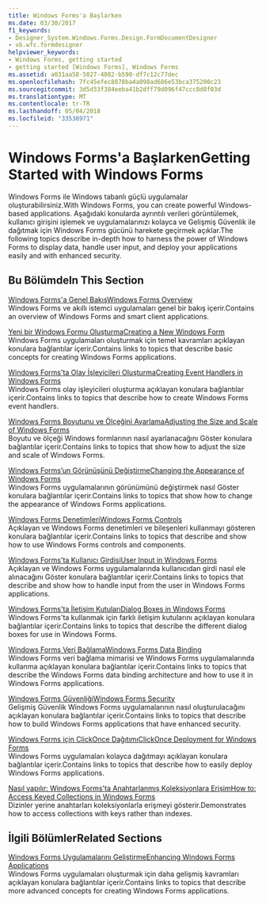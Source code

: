 ```yaml
---
title: Windows Forms'a Başlarken
ms.date: 03/30/2017
f1_keywords:
- Designer_System.Windows.Forms.Design.FormDocumentDesigner
- vb.wfc.formdesigner
helpviewer_keywords:
- Windows Forms, getting started
- getting started [Windows Forms], Windows Forms
ms.assetid: a031aa58-5027-4082-b590-df7c12c77dec
ms.openlocfilehash: 7fc45efec8878ba4a098ad686e53bca375200c23
ms.sourcegitcommit: 3d5d33f384eeba41b2dff79d096f47ccc8d8f03d
ms.translationtype: MT
ms.contentlocale: tr-TR
ms.lasthandoff: 05/04/2018
ms.locfileid: "33538971"
---
```

# <a name="getting-started-with-windows-forms"></a><span data-ttu-id="7b5d6-102">Windows Forms'a Başlarken</span><span class="sxs-lookup"><span data-stu-id="7b5d6-102">Getting Started with Windows Forms</span></span>
<span data-ttu-id="7b5d6-103">Windows Forms ile Windows tabanlı güçlü uygulamalar oluşturabilirsiniz.</span><span class="sxs-lookup"><span data-stu-id="7b5d6-103">With Windows Forms, you can create powerful Windows-based applications.</span></span> <span data-ttu-id="7b5d6-104">Aşağıdaki konularda ayrıntılı verileri görüntülemek, kullanıcı girişini işlemek ve uygulamalarınızı kolayca ve Gelişmiş Güvenlik ile dağıtmak için Windows Forms gücünü harekete geçirmek açıklar.</span><span class="sxs-lookup"><span data-stu-id="7b5d6-104">The following topics describe in-depth how to harness the power of Windows Forms to display data, handle user input, and deploy your applications easily and with enhanced security.</span></span>  
  
## <a name="in-this-section"></a><span data-ttu-id="7b5d6-105">Bu Bölümde</span><span class="sxs-lookup"><span data-stu-id="7b5d6-105">In This Section</span></span>  
 [<span data-ttu-id="7b5d6-106">Windows Forms'a Genel Bakış</span><span class="sxs-lookup"><span data-stu-id="7b5d6-106">Windows Forms Overview</span></span>](../../../docs/framework/winforms/windows-forms-overview.md)  
 <span data-ttu-id="7b5d6-107">Windows Forms ve akıllı istemci uygulamaları genel bir bakış içerir.</span><span class="sxs-lookup"><span data-stu-id="7b5d6-107">Contains an overview of Windows Forms and smart client applications.</span></span>  
  
 [<span data-ttu-id="7b5d6-108">Yeni bir Windows Formu Oluşturma</span><span class="sxs-lookup"><span data-stu-id="7b5d6-108">Creating a New Windows Form</span></span>](../../../docs/framework/winforms/creating-a-new-windows-form.md)  
 <span data-ttu-id="7b5d6-109">Windows Forms uygulamaları oluşturmak için temel kavramları açıklayan konulara bağlantılar içerir.</span><span class="sxs-lookup"><span data-stu-id="7b5d6-109">Contains links to topics that describe basic concepts for creating Windows Forms applications.</span></span>  
  
 [<span data-ttu-id="7b5d6-110">Windows Forms'ta Olay İşleyicileri Oluşturma</span><span class="sxs-lookup"><span data-stu-id="7b5d6-110">Creating Event Handlers in Windows Forms</span></span>](../../../docs/framework/winforms/creating-event-handlers-in-windows-forms.md)  
 <span data-ttu-id="7b5d6-111">Windows Forms olay işleyicileri oluşturma açıklayan konulara bağlantılar içerir.</span><span class="sxs-lookup"><span data-stu-id="7b5d6-111">Contains links to topics that describe how to create Windows Forms event handlers.</span></span>  
  
 [<span data-ttu-id="7b5d6-112">Windows Forms Boyutunu ve Ölçeğini Ayarlama</span><span class="sxs-lookup"><span data-stu-id="7b5d6-112">Adjusting the Size and Scale of Windows Forms</span></span>](../../../docs/framework/winforms/adjusting-the-size-and-scale-of-windows-forms.md)  
 <span data-ttu-id="7b5d6-113">Boyutu ve ölçeği Windows formlarının nasıl ayarlanacağını Göster konulara bağlantılar içerir.</span><span class="sxs-lookup"><span data-stu-id="7b5d6-113">Contains links to topics that show how to adjust the size and scale of Windows Forms.</span></span>  
  
 [<span data-ttu-id="7b5d6-114">Windows Forms’un Görünüşünü Değiştirme</span><span class="sxs-lookup"><span data-stu-id="7b5d6-114">Changing the Appearance of Windows Forms</span></span>](../../../docs/framework/winforms/changing-the-appearance-of-windows-forms.md)  
 <span data-ttu-id="7b5d6-115">Windows Forms uygulamalarının görünümünü değiştirmek nasıl Göster konulara bağlantılar içerir.</span><span class="sxs-lookup"><span data-stu-id="7b5d6-115">Contains links to topics that show how to change the appearance of Windows Forms applications.</span></span>  
  
 [<span data-ttu-id="7b5d6-116">Windows Forms Denetimleri</span><span class="sxs-lookup"><span data-stu-id="7b5d6-116">Windows Forms Controls</span></span>](../../../docs/framework/winforms/controls/index.md)  
 <span data-ttu-id="7b5d6-117">Açıklayan ve Windows Forms denetimleri ve bileşenleri kullanmayı gösteren konulara bağlantılar içerir.</span><span class="sxs-lookup"><span data-stu-id="7b5d6-117">Contains links to topics that describe and show how to use Windows Forms controls and components.</span></span>  
  
 [<span data-ttu-id="7b5d6-118">Windows Forms'ta Kullanıcı Girdisi</span><span class="sxs-lookup"><span data-stu-id="7b5d6-118">User Input in Windows Forms</span></span>](../../../docs/framework/winforms/user-input-in-windows-forms.md)  
 <span data-ttu-id="7b5d6-119">Açıklayan ve Windows Forms uygulamalarında kullanıcıdan girdi nasıl ele alınacağını Göster konulara bağlantılar içerir.</span><span class="sxs-lookup"><span data-stu-id="7b5d6-119">Contains links to topics that describe and show how to handle input from the user in Windows Forms applications.</span></span>  
  
 [<span data-ttu-id="7b5d6-120">Windows Forms'ta İletişim Kutuları</span><span class="sxs-lookup"><span data-stu-id="7b5d6-120">Dialog Boxes in Windows Forms</span></span>](../../../docs/framework/winforms/dialog-boxes-in-windows-forms.md)  
 <span data-ttu-id="7b5d6-121">Windows Forms'ta kullanmak için farklı iletişim kutularını açıklayan konulara bağlantılar içerir.</span><span class="sxs-lookup"><span data-stu-id="7b5d6-121">Contains links to topics that describe the different dialog boxes for use in Windows Forms.</span></span>  
  
 [<span data-ttu-id="7b5d6-122">Windows Forms Veri Bağlama</span><span class="sxs-lookup"><span data-stu-id="7b5d6-122">Windows Forms Data Binding</span></span>](../../../docs/framework/winforms/windows-forms-data-binding.md)  
 <span data-ttu-id="7b5d6-123">Windows Forms veri bağlama mimarisi ve Windows Forms uygulamalarında kullanma açıklayan konulara bağlantılar içerir.</span><span class="sxs-lookup"><span data-stu-id="7b5d6-123">Contains links to topics that describe the Windows Forms data binding architecture and how to use it in Windows Forms applications.</span></span>  
  
 [<span data-ttu-id="7b5d6-124">Windows Forms Güvenliği</span><span class="sxs-lookup"><span data-stu-id="7b5d6-124">Windows Forms Security</span></span>](../../../docs/framework/winforms/windows-forms-security.md)  
 <span data-ttu-id="7b5d6-125">Gelişmiş Güvenlik Windows Forms uygulamalarının nasıl oluşturulacağını açıklayan konulara bağlantılar içerir.</span><span class="sxs-lookup"><span data-stu-id="7b5d6-125">Contains links to topics that describe how to build Windows Forms applications that have enhanced security.</span></span>  
  
 [<span data-ttu-id="7b5d6-126">Windows Forms için ClickOnce Dağıtımı</span><span class="sxs-lookup"><span data-stu-id="7b5d6-126">ClickOnce Deployment for Windows Forms</span></span>](../../../docs/framework/winforms/clickonce-deployment-for-windows-forms.md)  
 <span data-ttu-id="7b5d6-127">Windows Forms uygulamaları kolayca dağıtmayı açıklayan konulara bağlantılar içerir.</span><span class="sxs-lookup"><span data-stu-id="7b5d6-127">Contains links to topics that describe how to easily deploy Windows Forms applications.</span></span>  
  
 [<span data-ttu-id="7b5d6-128">Nasıl yapılır: Windows Forms'ta Anahtarlanmış Koleksiyonlara Erişim</span><span class="sxs-lookup"><span data-stu-id="7b5d6-128">How to: Access Keyed Collections in Windows Forms</span></span>](../../../docs/framework/winforms/how-to-access-keyed-collections-in-windows-forms.md)  
 <span data-ttu-id="7b5d6-129">Dizinler yerine anahtarları koleksiyonlarla erişmeyi gösterir.</span><span class="sxs-lookup"><span data-stu-id="7b5d6-129">Demonstrates how to access collections with keys rather than indexes.</span></span>  
  
## <a name="related-sections"></a><span data-ttu-id="7b5d6-130">İlgili Bölümler</span><span class="sxs-lookup"><span data-stu-id="7b5d6-130">Related Sections</span></span>  
 [<span data-ttu-id="7b5d6-131">Windows Forms Uygulamalarını Geliştirme</span><span class="sxs-lookup"><span data-stu-id="7b5d6-131">Enhancing Windows Forms Applications</span></span>](../../../docs/framework/winforms/advanced/index.md)  
 <span data-ttu-id="7b5d6-132">Windows Forms uygulamaları oluşturmak için daha gelişmiş kavramları açıklayan konulara bağlantılar içerir.</span><span class="sxs-lookup"><span data-stu-id="7b5d6-132">Contains links to topics that describe more advanced concepts for creating Windows Forms applications.</span></span>
